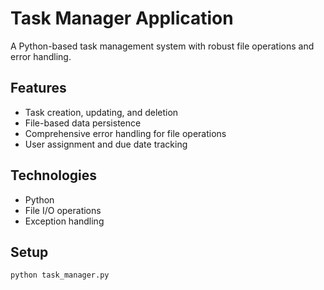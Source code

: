 # Task Manager Application

A Python-based task management system with robust file operations and error handling.

## Features
- Task creation, updating, and deletion
- File-based data persistence
- Comprehensive error handling for file operations
- User assignment and due date tracking

## Technologies
- Python
- File I/O operations
- Exception handling

## Setup
```bash
python task_manager.py
